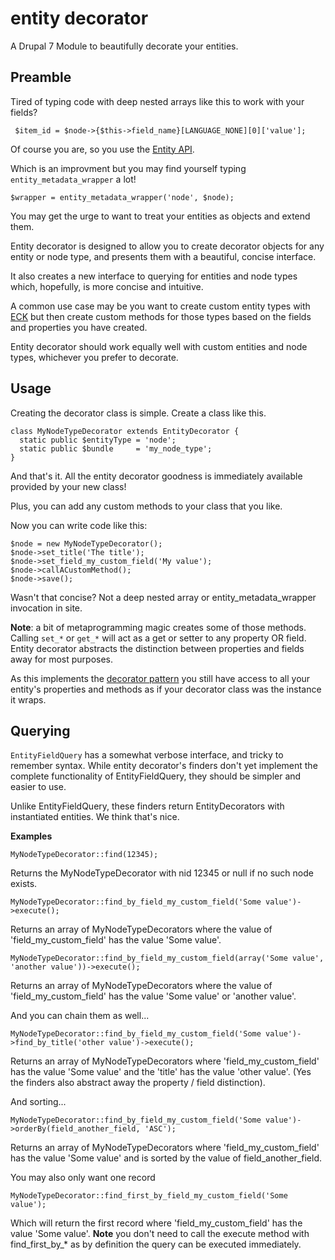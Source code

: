 entity decorator
================

A Drupal 7 Module to beautifully decorate your entities.

Preamble
--------

Tired of typing code with deep nested arrays like this to work with your fields?

```
 $item_id = $node->{$this->field_name}[LANGUAGE_NONE][0]['value'];
```

Of course you are, so you use the [Entity API](https://drupal.org/project/entity).

Which is an improvment but you may find yourself typing ```entity_metadata_wrapper``` a lot!

```
$wrapper = entity_metadata_wrapper('node', $node);
```

You may get the urge to want to treat your entities as objects and extend them. 

Entity decorator is designed to allow you to create decorator objects for any entity or node type, and presents them with a beautiful, concise interface.

It also creates a new interface to querying for entities and node types which, hopefully, is more concise and intuitive.

A common use case may be you want to create custom entity types with [ECK](https://drupal.org/project/eck) but then create custom methods for those types based on the fields and properties you have created.

Entity decorator should work equally well with custom entities and node types, whichever you prefer to decorate.

Usage
-----

Creating the decorator class is simple. Create a class like this.

```
class MyNodeTypeDecorator extends EntityDecorator {
  static public $entityType = 'node';
  static public $bundle     = 'my_node_type';
}
```

And that's it. All the entity decorator goodness is immediately available provided by your new class!

Plus, you can add any custom methods to your class that you like.

Now you can write code like this:

```
$node = new MyNodeTypeDecorator();
$node->set_title('The title');
$node->set_field_my_custom_field('My value');
$node->callACustomMethod();
$node->save();
```

Wasn't that concise? Not a deep nested array or entity_metadata_wrapper invocation in site.

**Note**: a bit of metaprogramming magic creates some of those methods. Calling ```set_*``` or ```get_*``` will act as a get or setter to any property OR field. Entity decorator abstracts the distinction between properties and fields away for most purposes.

As this implements the [decorator pattern](http://en.wikipedia.org/wiki/Decorator_pattern) you still have access to all your entity's properties and methods as if your decorator class was the instance it wraps.

Querying
--------

``EntityFieldQuery`` has a somewhat verbose interface, and tricky to remember syntax. While entity decorator's finders don't yet implement the complete functionality of EntityFieldQuery, they should be simpler and easier to use.

Unlike EntityFieldQuery, these finders return EntityDecorators with instantiated entities. We think that's nice.

**Examples**

```
MyNodeTypeDecorator::find(12345); 
```
Returns the MyNodeTypeDecorator with nid 12345 or null if no such node exists.

```
MyNodeTypeDecorator::find_by_field_my_custom_field('Some value')->execute(); 
```
Returns an array of MyNodeTypeDecorators where the value of 'field_my_custom_field' has the value 'Some value'.

```
MyNodeTypeDecorator::find_by_field_my_custom_field(array('Some value', 'another value'))->execute(); 
```
Returns an array of MyNodeTypeDecorators where the value of 'field_my_custom_field' has the value 'Some value' or 'another value'.


And you can chain them as well...

```
MyNodeTypeDecorator::find_by_field_my_custom_field('Some value')->find_by_title('other value')->execute(); 
```

Returns an array of MyNodeTypeDecorators where 'field_my_custom_field' has the value 'Some value' and the 'title' has the value 'other value'. (Yes the finders also abstract away the property / field distinction).

And sorting...

```
MyNodeTypeDecorator::find_by_field_my_custom_field('Some value')->orderBy(field_another_field, 'ASC'); 
```

Returns an array of MyNodeTypeDecorators where 'field_my_custom_field' has the value 'Some value' and is sorted by the value of field_another_field.

You may also only want one record

```
MyNodeTypeDecorator::find_first_by_field_my_custom_field('Some value');
```

Which will return the first record where 'field_my_custom_field' has the value 'Some value'. **Note** you don't need to call the execute method with find_first_by_* as by definition the query can be executed immediately.












